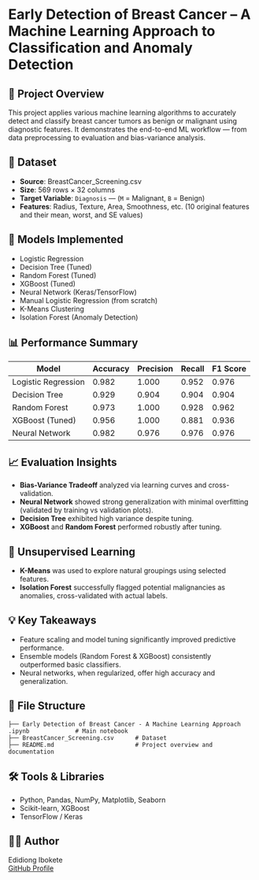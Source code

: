 # Early Detection of Breast Cancer – A Machine Learning Approach to Classification and Anomaly Detection

## 📌 Project Overview
This project applies various machine learning algorithms to accurately detect and classify breast cancer tumors as benign or malignant using diagnostic features. It demonstrates the end-to-end ML workflow — from data preprocessing to evaluation and bias-variance analysis.

## 📁 Dataset
- **Source**: BreastCancer_Screening.csv
- **Size**: 569 rows × 32 columns
- **Target Variable**: `Diagnosis` — (`M` = Malignant, `B` = Benign)
- **Features**: Radius, Texture, Area, Smoothness, etc. (10 original features and their mean, worst, and SE values)

## 🧠 Models Implemented
- Logistic Regression
- Decision Tree (Tuned)
- Random Forest (Tuned)
- XGBoost (Tuned)
- Neural Network (Keras/TensorFlow)
- Manual Logistic Regression (from scratch)
- K-Means Clustering
- Isolation Forest (Anomaly Detection)

## 📊 Performance Summary

| Model               | Accuracy | Precision | Recall | F1 Score |
|--------------------|----------|-----------|--------|----------|
| Logistic Regression| 0.982    | 1.000     | 0.952  | 0.976    |
| Decision Tree      | 0.929    | 0.904     | 0.904  | 0.904    |
| Random Forest      | 0.973    | 1.000     | 0.928  | 0.962    |
| XGBoost (Tuned)    | 0.956    | 1.000     | 0.881  | 0.936    |
| Neural Network     | 0.982    | 0.976     | 0.976  | 0.976    |

## 📈 Evaluation Insights
- **Bias-Variance Tradeoff** analyzed via learning curves and cross-validation.
- **Neural Network** showed strong generalization with minimal overfitting (validated by training vs validation plots).
- **Decision Tree** exhibited high variance despite tuning.
- **XGBoost** and **Random Forest** performed robustly after tuning.

## 🧪 Unsupervised Learning
- **K-Means** was used to explore natural groupings using selected features.
- **Isolation Forest** successfully flagged potential malignancies as anomalies, cross-validated with actual labels.

## 💡 Key Takeaways
- Feature scaling and model tuning significantly improved predictive performance.
- Ensemble models (Random Forest & XGBoost) consistently outperformed basic classifiers.
- Neural networks, when regularized, offer high accuracy and generalization.

## 📂 File Structure

```
├── Early Detection of Breast Cancer - A Machine Learning Approach .ipynb             # Main notebook
├── BreastCancer_Screening.csv      # Dataset
├── README.md                       # Project overview and documentation
```

## 🛠️ Tools & Libraries
- Python, Pandas, NumPy, Matplotlib, Seaborn
- Scikit-learn, XGBoost
- TensorFlow / Keras

## 👨‍💻 Author
Edidiong Ibokete  
[GitHub Profile](https://github.com/Eddy-bok)


